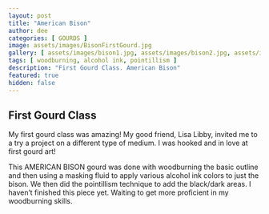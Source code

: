 ```yaml
---
layout: post
title: "American Bison"
author: dee
categories: [ GOURDS ]
image: assets/images/BisonFirstGourd.jpg
gallery: [ assets/images/bison1.jpg, assets/images/bison2.jpg, assets/images/bison3.jpg, assets/images/bison4.jpg, assets/images/bison5.jpg, assets/images/bisongourd.jpg ]
tags: [ woodburning, alcohol ink, pointillism ]
description: "First Gourd Class. American Bison"
featured: true
hidden: false
---
```


## First Gourd Class

My first gourd class was amazing! My good friend, Lisa Libby, invited me to a try a project on a different type of medium. I was hooked and in love at first gourd art!

This AMERICAN BISON gourd was done with woodburning the basic outline and then using a masking fluid to apply various alcohol ink colors to just the bison. We then did the pointillism technique to add the black/dark areas. I haven’t finished this piece yet. Waiting to get more proficient in my woodburning skills.
